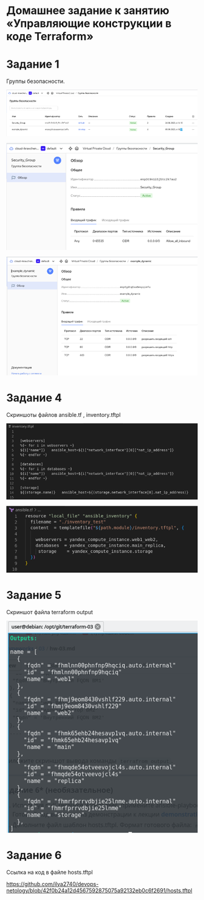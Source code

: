 # Домашнее задание к занятию «Управляющие конструкции в коде Terraform»

# Задание 1

Группы безопасности.

 ![Группы безопастности все](https://github.com/ilya2740/devops-netology/blob/terraform-03/Security_groups_2023-09-08_18-36.png)

 ![Группы безопастности созданые руками](https://github.com/ilya2740/devops-netology/blob/terraform-03/Security_groups_Security_Groups_inboud_rules__2023-09-08_18-36.png)

 ![Группы безопастности созданые terraform](https://github.com/ilya2740/devops-netology/blob/terraform-03/Security_groups_example_dynamic_inboud_rules__2023-09-08_18-36.png)



# Задание 4
Скриншоты файлов ansible.tf , inventory.tftpl

![Инвентори файл](https://github.com/ilya2740/devops-netology/blob/terraform-03/inventory_file_2023-09-08_18-44.png)

![Ансибл файл](https://github.com/ilya2740/devops-netology/blob/terraform-03/Ansible_file_2023-09-08_18-43.png)

# Задание 5
Скриншот файла terraform output

![Terraform output](https://github.com/ilya2740/devops-netology/blob/terraform-03/Output_file_2023-09-08_18-46.png)

# Задание 6
Ссылка на код в файле hosts.tftpl

https://github.com/ilya2740/devops-netology/blob/42f0b24a12d4567592875075a92132eb0c6f2691/hosts.tftpl

